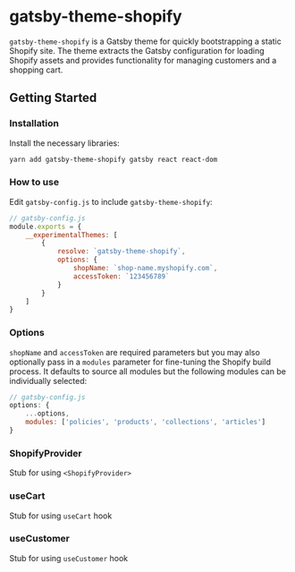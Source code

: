 # gatsby-theme-shopify

`gatsby-theme-shopify` is a Gatsby theme for quickly bootstrapping a static Shopify site. The theme extracts the Gatsby configuration for loading Shopify assets and provides functionality for managing customers and a shopping cart.

## Getting Started

### Installation
Install the necessary libraries: 

```sh
yarn add gatsby-theme-shopify gatsby react react-dom
```

### How to use

Edit `gatsby-config.js` to include `gatsby-theme-shopify`:

```js
// gatsby-config.js
module.exports = {
    __experimentalThemes: [
        {
            resolve: `gatsby-theme-shopify`,
            options: {
                shopName: `shop-name.myshopify.com`,
                accessToken: `123456789`
            }
        }
    ]
}
```

### Options

`shopName` and `accessToken` are required parameters but you may also optionally pass in a `modules` parameter for fine-tuning the Shopify build process. It defaults to source all modules but the following modules can be individually selected: 
```js
// gatsby-config.js
options: {
    ...options,
    modules: ['policies', 'products', 'collections', 'articles']
}
```

### ShopifyProvider

Stub for using `<ShopifyProvider>`

### useCart

Stub for using `useCart` hook

### useCustomer

Stub for using `useCustomer` hook